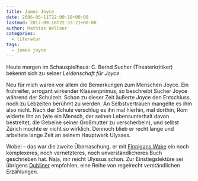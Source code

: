 ```yaml
---
title: James Joyce
date: 2006-06-11T22:00:18+00:00
lastmod: 2017-09-18T22:33:21+00:00
author: Mathias Wellner
categories:
  - literatur
tags:
  - james joyce
---
```

Heute morgen im Schauspielhaus: C. Bernd Sucher (Theaterkritiker) bekennt sich zu seiner _Leidenschaft für Joyce_.

Neu für mich waren vor allem die Bemerkungen zum Menschen Joyce. Ein frühreifer, arrogant wirkender Klassenprimus, so beschreibt Sucher Joyce während der Schulzeit. Schon zu dieser Zeit äußerte Joyce den Entschluss, noch zu Lebzeiten berühmt zu werden. An Selbstvertrauen mangelte es ihm also nicht. Nach der Schule verschlug es ihn mal hierhin, mal dorthin, Rom widerte ihn an (wie ein Mensch, der seinen Lebensunterhalt davon bestreitet, die Gebeine seiner Großmutter zu verscherbeln), und selbst Zürich mochte er nicht so wirklich. Dennoch blieb er recht lange und arbeitete lange Zeit an seinem Hauptwerk Ulysses.

Wobei &#8211; das war die zweite Überraschung, er mit [Finnigans Wake](https://de.wikipedia.org/wiki/Finnegans_Wake) ein noch komplexeres, noch vernetzteres, noch unverständlicheres Buch geschrieben hat. Naja, mir reicht Ulyssus schon. Zur Einstiegslektüre sei übrigens [Dubliner](https://de.wikipedia.org/wiki/Dubliner_%28James_Joyce%29) empfohlen, eine Reihe von regelrecht verständlichen Erzählungen.